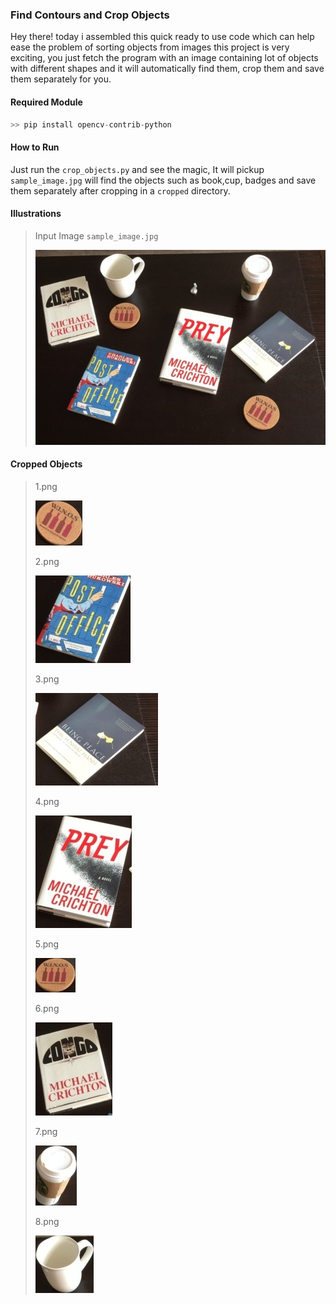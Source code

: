 ### Find Contours and Crop Objects 

Hey there! today i assembled this quick ready to use code which can help ease the problem of sorting objects from images this project is very exciting, you just fetch the program with an image containing lot of objects with different shapes and it will automatically find them, crop them and save them separately for you.

#### Required Module

````python
>> pip install opencv-contrib-python
````

#### How to Run

Just run the ``crop_objects.py`` and see the magic, It will pickup ``sample_image.jpg`` will find the objects such as book,cup, badges and save them separately after cropping in a ``cropped`` directory.

#### Illustrations

> Input Image ``sample_image.jpg``
>
> ![](sample_image.jpg)



#### Cropped Objects

> 1.png
>
> ![](cropped/1.png)
>
> 2.png
>
> ![](cropped/2.png)
>
> 3.png
>
> ![](cropped/3.png)
>
> 4.png
>
> ![](cropped/4.png)
>
> 5.png
>
> ![](cropped/5.png)
>
> 6.png
>
> ![](cropped/6.png)
>
> 7.png
>
> ![](cropped/7.png)
>
> 8.png
>
> ![](cropped/8.png)